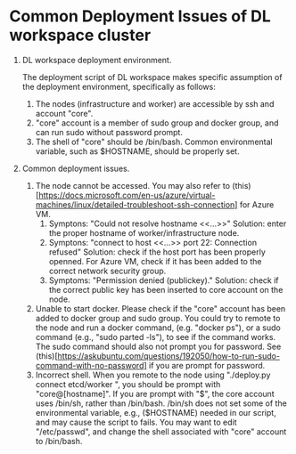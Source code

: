 # Common Deployment Issues of DL workspace cluster

1. DL workspace deployment environment.

   The deployment script of DL workspace makes specific assumption of the deployment environment, specifically as follows:

   1. The nodes (infrastructure and worker) are accessible by ssh and account "core". 
   2. "core" account is a member of sudo group and docker group, and can run sudo without password prompt. 
   3. The shell of "core" should be /bin/bash. Common environmental variable, such as $HOSTNAME, should be properly set. 

2. Common deployment issues. 
   
   1. The node cannot be accessed. You may also refer to (this)
      [https://docs.microsoft.com/en-us/azure/virtual-machines/linux/detailed-troubleshoot-ssh-connection] for Azure VM. 
      1. Symptons: "Could not resolve hostname <<...>>"
         Solution: enter the proper hostname of worker/infrastructure node. 
      2. Symptons: "connect to host <<...>> port 22: Connection refused"
         Solution: check if the host port has been properly openned. For Azure VM, check if it has been added to the correct network security group. 
      3. Symptoms: "Permission denied (publickey)."
         Solution: check if the correct public key has been inserted to core account on the node. 
    2. Unable to start docker. 
       Please check if the "core" account has been added to docker group and sudo group. 
       You could try to remote to the node and run a docker command, (e.g. "docker ps"), or a sudo command (e.g., "sudo parted -ls"), to see if the command works. The sudo command should also not prompt you for password. See (this)[https://askubuntu.com/questions/192050/how-to-run-sudo-command-with-no-password] if you are prompt for password. 
    3. Incorrect shell. 
       When you remote to the node using "./deploy.py connect etcd/worker <num>", you should be prompt with "core@[hostname]". If you are prompt with "$", the core account uses /bin/sh, rather than /bin/bash. /bin/sh does not set some of the environmental variable, e.g., ($HOSTNAME) needed in our script, and may cause the script to fails. You may want to edit "/etc/passwd", and change the shell associated with "core" account to /bin/bash. 
